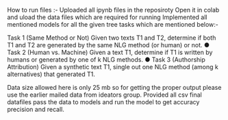 
How to run files :-
Uploaded all ipynb files in the reposiroty
Open it in colab and uload the data files which are required for running
Implemented all mentioned models for all the given tree tasks which are mentioned below:- 

Task 1 (Same Method or Not) Given two texts T1 and T2, determine if both T1 and T2 are generated by the same NLG method (or human) or not.
● Task 2 (Human vs. Machine) Given a text T1, determine if T1 is written by humans or generated by one of k NLG methods.
● Task 3 (Authorship Attribution) Given a synthetic text T1, single out one NLG method
(among k alternatives) that generated T1.

Data size allowed here is only 25 mb so for getting the proper output please use the earlier mailed data from ideators group.
Provided all csv final datafiles pass the data to models and run the model to get accuracy precision and recall.


